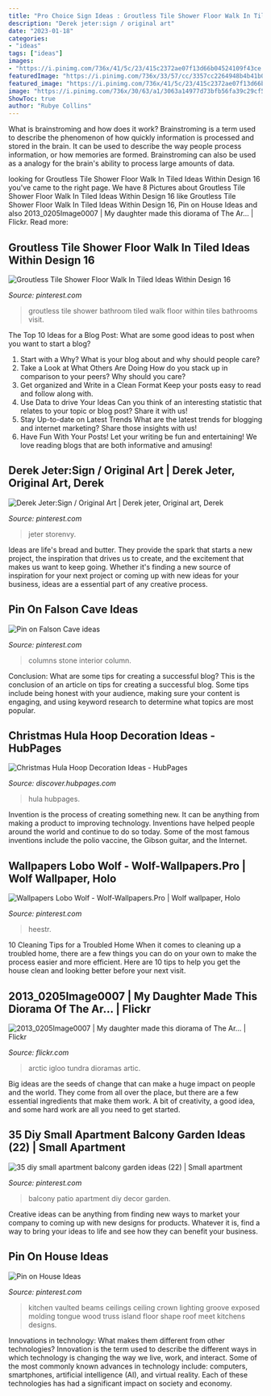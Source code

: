 ```yaml
---
title: "Pro Choice Sign Ideas : Groutless Tile Shower Floor Walk In Tiled Ideas Within Design 16"
description: "Derek jeter:sign / original art"
date: "2023-01-18"
categories:
- "ideas"
tags: ["ideas"]
images:
- "https://i.pinimg.com/736x/41/5c/23/415c2372ae07f13d66b04524109f43ce.jpg"
featuredImage: "https://i.pinimg.com/736x/33/57/cc/3357cc2264948b4b41b096d25968bf33.jpg"
featured_image: "https://i.pinimg.com/736x/41/5c/23/415c2372ae07f13d66b04524109f43ce.jpg"
image: "https://i.pinimg.com/736x/30/63/a1/3063a14977d73bfb56fa39c29cf5a3fb--stone-columns-porcelain-floor.jpg"
ShowToc: true
author: "Rubye Collins"
---
```



What is brainstroming and how does it work?
Brainstroming is a term used to describe the phenomenon of how quickly information is processed and stored in the brain. It can be used to describe the way people process information, or how memories are formed. Brainstroming can also be used as a analogy for the brain's ability to process large amounts of data.

	

		
looking for Groutless Tile Shower Floor Walk In Tiled Ideas Within Design 16 you've came to the right page. We have 8 Pictures about Groutless Tile Shower Floor Walk In Tiled Ideas Within Design 16 like Groutless Tile Shower Floor Walk In Tiled Ideas Within Design 16, Pin on House Ideas and also 2013_0205Image0007 | My daughter made this diorama of The Ar… | Flickr. Read more:
		
    
## Groutless Tile Shower Floor Walk In Tiled Ideas Within Design 16

<img loading=lazy src="https://i.pinimg.com/736x/b7/0f/4d/b70f4d624635813dd4d6626c5e95632c.jpg" onerror="this.onerror=null;this.src='https://tse4.mm.bing.net/th?id=OIP.Rg8fWPV4ws7IXfSqKwoY8wHaJ4&amp;pid=15.1';" alt="Groutless Tile Shower Floor Walk In Tiled Ideas Within Design 16">

_Source: pinterest.com_

>groutless tile shower bathroom tiled walk floor within tiles bathrooms visit. 

	

The Top 10 Ideas for a Blog Post: What are some good ideas to post when you want to start a blog?
1. Start with a Why?
What is your blog about and why should people care? 
2. Take a Look at What Others Are Doing
How do you stack up in comparison to your peers? Why should you care? 
3. Get organized and Write in a Clean Format
Keep your posts easy to read and follow along with. 
4. Use Data to drive Your Ideas
Can you think of an interesting statistic that relates to your topic or blog post? Share it with us! 
5. Stay Up-to-date on Latest Trends
What are the latest trends for blogging and internet marketing? Share those insights with us! 
6. Have Fun With Your Posts!
Let your writing be fun and entertaining! We love reading blogs that are both informative and amusing!

    
## Derek Jeter:Sign / Original Art | Derek Jeter, Original Art, Derek

<img loading=lazy src="https://i.pinimg.com/736x/33/57/cc/3357cc2264948b4b41b096d25968bf33.jpg" onerror="this.onerror=null;this.src='https://tse3.mm.bing.net/th?id=OIP.l3uaezRx5-77eG2uYHqV-AAAAA&amp;pid=15.1';" alt="Derek Jeter:Sign / Original Art | Derek jeter, Original art, Derek">

_Source: pinterest.com_

>jeter storenvy. 

	

Ideas are life's bread and butter. They provide the spark that starts a new project, the inspiration that drives us to create, and the excitement that makes us want to keep going. Whether it's finding a new source of inspiration for your next project or coming up with new ideas for your business, ideas are a essential part of any creative process.

    
## Pin On Falson Cave Ideas

<img loading=lazy src="https://i.pinimg.com/736x/30/63/a1/3063a14977d73bfb56fa39c29cf5a3fb--stone-columns-porcelain-floor.jpg" onerror="this.onerror=null;this.src='https://tse3.mm.bing.net/th?id=OIP.DoUL6-rXaL8_X0Ll0ONzQgHaJ3&amp;pid=15.1';" alt="Pin on Falson Cave ideas">

_Source: pinterest.com_

>columns stone interior column. 

	

Conclusion: What are some tips for creating a successful blog?
This is the conclusion of an article on tips for creating a successful blog. 
Some tips include being honest with your audience, making sure your content is engaging, and using keyword research to determine what topics are most popular.

    
## Christmas Hula Hoop Decoration Ideas - HubPages

<img loading=lazy src="https://images.saymedia-content.com/.image/c_limit%2Ccs_srgb%2Cfl_progressive%2Cq_auto:good%2Cw_700/MTgwNjE4NDY0MDkxMjUxODAw/christmas-hula-hoop-decoration-ideas.jpg" onerror="this.onerror=null;this.src='https://tse4.mm.bing.net/th?id=OIP.tdW8ESZc0rNK7LmgjTeNIQHaJ8&amp;pid=15.1';" alt="Christmas Hula Hoop Decoration Ideas - HubPages">

_Source: discover.hubpages.com_

>hula hubpages. 

	

Invention is the process of creating something new. It can be anything from making a product to improving technology. Inventions have helped people around the world and continue to do so today. Some of the most famous inventions include the polio vaccine, the Gibson guitar, and the Internet.

    
## Wallpapers Lobo Wolf - Wolf-Wallpapers.Pro | Wolf Wallpaper, Holo

<img loading=lazy src="https://i.pinimg.com/736x/03/1a/32/031a32aee03be86136ff9016e1cdb95f.jpg" onerror="this.onerror=null;this.src='https://tse3.mm.bing.net/th?id=OIP.-suLDORwViU0scTp7ppkkAHaNK&amp;pid=15.1';" alt="Wallpapers Lobo Wolf - Wolf-Wallpapers.Pro | Wolf wallpaper, Holo">

_Source: pinterest.com_

>heestr. 

	

10 Cleaning Tips for a Troubled Home
When it comes to cleaning up a troubled home, there are a few things you can do on your own to make the process easier and more efficient. Here are 10 tips to help you get the house clean and looking better before your next visit.

    
## 2013_0205Image0007 | My Daughter Made This Diorama Of The Ar… | Flickr

<img loading=lazy src="https://c1.staticflickr.com/9/8233/8462696016_432054d436_b.jpg" onerror="this.onerror=null;this.src='https://tse1.mm.bing.net/th?id=OIP.e8iqjzPe4zdlTs0NpbFpQAHaFj&amp;pid=15.1';" alt="2013_0205Image0007 | My daughter made this diorama of The Ar… | Flickr">

_Source: flickr.com_

>arctic igloo tundra dioramas artic. 

	

Big ideas are the seeds of change that can make a huge impact on people and the world. They come from all over the place, but there are a few essential ingredients that make them work. A bit of creativity, a good idea, and some hard work are all you need to get started.

    
## 35 Diy Small Apartment Balcony Garden Ideas (22) | Small Apartment

<img loading=lazy src="https://i.pinimg.com/736x/41/5c/23/415c2372ae07f13d66b04524109f43ce.jpg" onerror="this.onerror=null;this.src='https://tse4.mm.bing.net/th?id=OIP.HmFLIM_BOR0Vvm_pqjArpQHaJ3&amp;pid=15.1';" alt="35 diy small apartment balcony garden ideas (22) | Small apartment">

_Source: pinterest.com_

>balcony patio apartment diy decor garden. 

	

Creative ideas can be anything from finding new ways to market your company to coming up with new designs for products. Whatever it is, find a way to bring your ideas to life and see how they can benefit your business.

    
## Pin On House Ideas

<img loading=lazy src="https://i.pinimg.com/736x/d3/6d/d3/d36dd304e559a9fe15058028b0fbb377--wood-ceilings-vaulted-ceilings.jpg" onerror="this.onerror=null;this.src='https://tse3.mm.bing.net/th?id=OIP.ro513qybr3fOFxi-_W_tvQDGEs&amp;pid=15.1';" alt="Pin on House Ideas">

_Source: pinterest.com_

>kitchen vaulted beams ceilings ceiling crown lighting groove exposed molding tongue wood truss island floor shape roof meet kitchens designs. 

	

Innovations in technology: What makes them different from other technologies?
Innovation is the term used to describe the different ways in which technology is changing the way we live, work, and interact. Some of the most commonly known advances in technology include: computers, smartphones, artificial intelligence (AI), and virtual reality. Each of these technologies has had a significant impact on society and economy.

